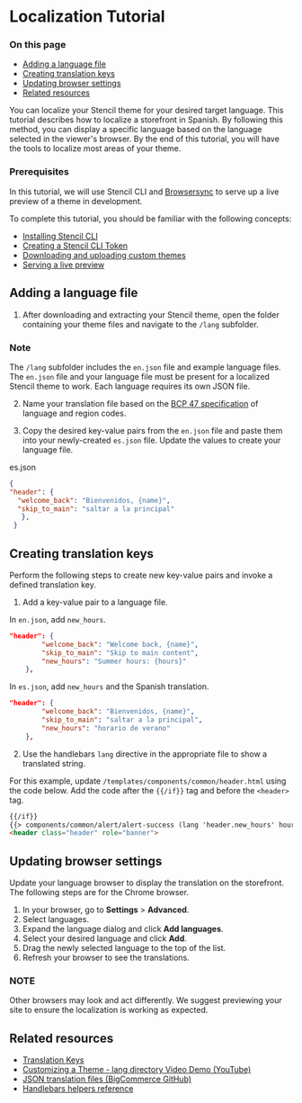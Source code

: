 # Localization Tutorial
<div class="otp" id="no-index">

### On this page
- [Adding a language file](#adding-a-language-file)
- [Creating translation keys](#creating-translation-keys)
- [Updating browser settings](#updating-browser-settings)
- [Related resources](#related-resources)

</div>

You can localize your Stencil theme for your desired target language. This tutorial describes how to localize a storefront in Spanish. By following this method, you can display a specific language based on the language selected in the viewer's browser. By the end of this tutorial, you will have the tools to localize most areas of your theme.

### Prerequisites

In this tutorial, we will use Stencil CLI and [Browsersync](https://github.com/bigcommerce/browser-sync) to serve up a live preview of a theme in development.

To complete this tutorial, you should be familiar with the following concepts:

* [Installing Stencil CLI](https://developer.bigcommerce.com/stencil-docs/installing-stencil-cli/installing-stencil)
* [Creating a Stencil CLI Token](https://support.bigcommerce.com/s/article/Store-API-Accounts)
* [Downloading and uploading custom themes](https://support.bigcommerce.com/s/article/Stencil-Themes#download-upload)
* [Serving a live preview](https://developer.bigcommerce.com/stencil-docs/installing-stencil-cli/live-previewing-a-theme#serving-a-live-preview)


## Adding a language file
1. After downloading and extracting your Stencil theme, open the folder containing your theme files and navigate to the `/lang` subfolder. 

<div class="HubBlock--callout">
<div class="CalloutBlock--info">
<div class="HubBlock-content">

<!-- theme:  -->
### Note

The `/lang` subfolder includes the `en.json` file and example language files. The `en.json` file and your language file must be present for a localized Stencil theme to work. Each language requires its own JSON file. 

</div>
</div>
</div>

2. Name your translation file based on the [BCP 47 specification](https://tools.ietf.org/html/bcp47) of language and region codes.

3. Copy the desired key-value pairs from the `en.json` file and paste them into your newly-created `es.json` file. Update the values to create your language file.

es.json
```json
{
"header": {
  "welcome_back": "Bienvenidos, {name}",
  "skip_to_main": "saltar a la principal"
   },
 }
```


## Creating translation keys

Perform the following steps to create new key-value pairs and invoke a defined translation key.

1. Add a key-value pair to a language file.
  
  In `en.json`, add `new_hours`.

```json
"header": {
        "welcome_back": "Welcome back, {name}",
        "skip_to_main": "Skip to main content",
        "new_hours": "Summer hours: {hours}"
    },

```
In `es.json`, add `new_hours` and the Spanish translation.

```json
"header": {
        "welcome_back": "Bienvenidos, {name}",
        "skip_to_main": "saltar a la principal",
        "new_hours": "horario de verano"
    },

```
2. Use the handlebars `lang` directive in the appropriate file to show a translated string.

For this example, update `/templates/components/common/header.html` using the code below. Add the code after the `{{/if}}` tag and before the `<header>` tag.

```html
{{/if}} 
{{> components/common/alert/alert-success (lang 'header.new_hours' hours="8 AM to 5 PM Central" ) }}
<header class="header" role="banner">
```

## Updating browser settings

Update your language browser to display the translation on the storefront. The following steps are for the Chrome browser.

1. In your browser, go to **Settings** > **Advanced**.
2. Select languages.
3. Expand the language dialog and click **Add languages**.
4. Select your desired language and click **Add**.
5. Drag the newly selected language to the top of the list.
6. Refresh your browser to see the translations.

<div class="HubBlock--callout">
<div class="CalloutBlock--info">
<div class="HubBlock-content">

<!-- theme:  -->
### NOTE

Other browsers may look and act differently. We suggest previewing your site to ensure the localization is working as expected.

</div>
</div>
</div>

## Related resources
* [Translation Keys](https://developer.bigcommerce.com/stencil-docs/localization/translation-keys)
* [Customizing a Theme - lang directory Video Demo (YouTube)](https://www.youtube.com/watch?v=ygiRGfSrmnA)
* [JSON translation files (BigCommerce GitHub)](https://github.com/bigcommerce/cornerstone/tree/master/lang)
* [Handlebars helpers reference](https://developer.bigcommerce.com/stencil-docs/reference-docs/handlebars-helpers-reference#string-helpers)
